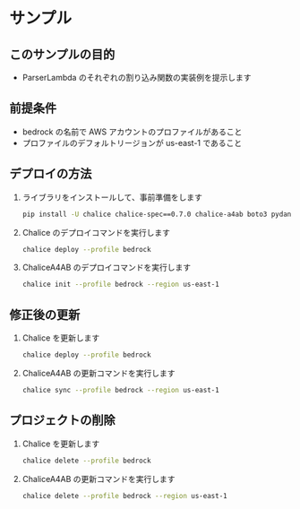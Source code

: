 # サンプル

## このサンプルの目的

- ParserLambda のそれぞれの割り込み関数の実装例を提示します

## 前提条件

- bedrock の名前で AWS アカウントのプロファイルがあること
- プロファイルのデフォルトリージョンが us-east-1 であること

## デプロイの方法

1. ライブラリをインストールして、事前準備をします

   ```bash
   pip install -U chalice chalice-spec==0.7.0 chalice-a4ab boto3 pydantic
   ```

2. Chalice のデプロイコマンドを実行します

   ```bash
   chalice deploy --profile bedrock
   ```

3. ChaliceA4AB のデプロイコマンドを実行します

   ```bash
   chalice init --profile bedrock --region us-east-1
   ```

## 修正後の更新

1. Chalice を更新します

   ```bash
   chalice deploy --profile bedrock
   ```

2. ChaliceA4AB の更新コマンドを実行します

   ```bash
   chalice sync --profile bedrock --region us-east-1
   ```

## プロジェクトの削除

1. Chalice を更新します

   ```bash
   chalice delete --profile bedrock
   ```

2. ChaliceA4AB の更新コマンドを実行します

   ```bash
   chalice delete --profile bedrock --region us-east-1
   ```
